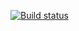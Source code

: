 [![Build status](https://ci.appveyor.com/api/projects/status/e7xnv8jfod8i7340?svg=true)](https://ci.appveyor.com/project/vobukhova95/patterns-task2)